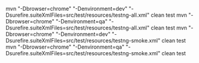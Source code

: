 mvn "-Dbrowser=chrome" "-Denvironment=dev" "-Dsurefire.suiteXmlFiles=src/test/resources/testng-all.xml" clean test
mvn "-Dbrowser=chrome" "-Denvironment=qa" "-Dsurefire.suiteXmlFiles=src/test/resources/testng-all.xml" clean test
mvn  "-Dbrowser=chrome" "-Denvironment=dev" "-Dsurefire.suiteXmlFiles=src/test/resources/testng-smoke.xml" clean test
mvn  "-Dbrowser=chrome" "-Denvironment=qa" "-Dsurefire.suiteXmlFiles=src/test/resources/testng-smoke.xml" clean test
